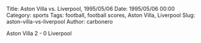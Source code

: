 Title: Aston Villa vs. Liverpool, 1995/05/06
Date: 1995/05/06 00:00
Category: sports
Tags: football, football scores, Aston Villa, Liverpool
Slug: aston-villa-vs-liverpool
Author: carbonero


Aston Villa 2 - 0 Liverpool
